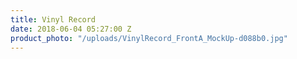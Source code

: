 ```yaml
---
title: Vinyl Record
date: 2018-06-04 05:27:00 Z
product_photo: "/uploads/VinylRecord_FrontA_MockUp-d088b0.jpg"
---
```


